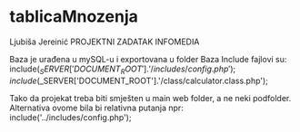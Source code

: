 # tablicaMnozenja

Ljubiša Jereinić PROJEKTNI ZADATAK INFOMEDIA

Baza je urađena u mySQL-u i exportovana u folder Baza
Include fajlovi su: include($_SERVER['DOCUMENT_ROOT'].'/includes/config.php');
                    include($_SERVER['DOCUMENT_ROOT'].'/class/calculator.class.php');

Tako da projekat treba biti smješten u main web folder, a ne neki podfolder. Alternativa ovome bila bi relativna putanja npr: include('../includes/config.php');



